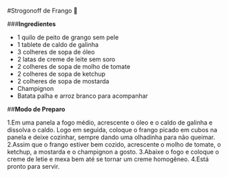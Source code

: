#Strogonoff de Frango :chicken:

###**Ingredientes**

 - 1 quilo de peito de grango sem pele
 - 1 tablete de caldo de galinha
 - 3 colheres de sopa de óleo
 - 2 latas de creme de leite sem soro
 - 2 colheres de sopa de molho de tomate
 - 2 colheres de sopa de ketchup
 - 2 colheres de sopa de mostarda
 - Champignon
 - Batata palha e arroz branco para acompanhar


##**Modo de Preparo**

1.Em uma panela a fogo médio, acrescente o óleo e o caldo de galinha e dissolva o caldo. Logo em seguida, coloque o frango picado em cubos na panela e deixe cozinhar, sempre dando uma olhadinha para não queimar.
2.Assim que o frango estiver bem cozido, acrescente o molho de tomate, o ketchup, a mostarda e o champignon a gosto.
3.Abaixe o fogo e coloque o creme de letie e mexa bem até se tornar um creme homogêneo.
4.Está pronto para servir.